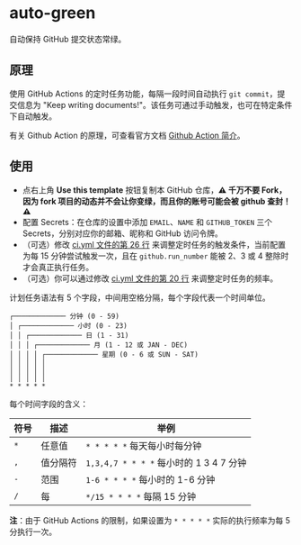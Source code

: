 # auto-green

自动保持 GitHub 提交状态常绿。

## 原理

使用 GitHub Actions 的定时任务功能，每隔一段时间自动执行 `git commit`，提交信息为 "Keep writing documents!"。该任务可通过手动触发，也可在特定条件下自动触发。

有关 Github Action 的原理，可查看官方文档 [Github Action 简介](https://docs.github.com/cn/actions/learn-github-actions/introduction-to-github-actions)。

## 使用

- 点右上角 **Use this template** 按钮复制本 GitHub 仓库，**:warning: 千万不要 Fork，因为 fork 项目的动态并不会让你变绿，而且你的账号可能会被 github 查封！ :warning:**
- 配置 Secrets：在仓库的设置中添加 `EMAIL`、`NAME` 和 `GITHUB_TOKEN` 三个 Secrets，分别对应你的邮箱、昵称和 GitHub 访问令牌。
- （可选）修改 [ci.yml 文件的第 26 行](https://github.com/justjavac/auto-green/blob/master/.github/workflows/ci.yml#L26) 来调整定时任务的触发条件，当前配置为每 15 分钟尝试触发一次，且在 `github.run_number` 能被 2、3 或 4 整除时才会真正执行任务。
- （可选）你可以通过修改 [ci.yml 文件的第 20 行](https://github.com/justjavac/auto-green/blob/master/.github/workflows/ci.yml#L20) 来调整定时任务的频率。

计划任务语法有 5 个字段，中间用空格分隔，每个字段代表一个时间单位。

```plain
┌───────────── 分钟 (0 - 59)
│ ┌───────────── 小时 (0 - 23)
│ │ ┌───────────── 日 (1 - 31)
│ │ │ ┌───────────── 月 (1 - 12 或 JAN - DEC)
│ │ │ │ ┌───────────── 星期 (0 - 6 或 SUN - SAT)
│ │ │ │ │
│ │ │ │ │
│ │ │ │ │
* * * * *
```

每个时间字段的含义：

|符号   | 描述        | 举例                                        |
| ----- | -----------| -------------------------------------------|
| `*`   | 任意值      | `* * * * *` 每天每小时每分钟                  |
| `,`   | 值分隔符    | `1,3,4,7 * * * *` 每小时的 1 3 4 7 分钟       |
| `-`   | 范围       | `1-6 * * * *` 每小时的 1-6 分钟               |
| `/`   | 每         | `*/15 * * * *` 每隔 15 分钟                  |

**注**：由于 GitHub Actions 的限制，如果设置为 `* * * * *` 实际的执行频率为每 5 分执行一次。
